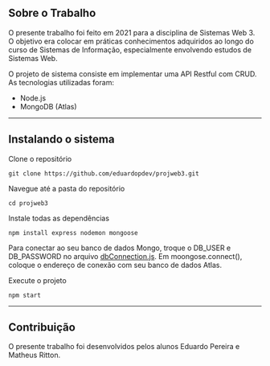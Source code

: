 ## Sobre o Trabalho

O presente trabalho foi feito em 2021 para a disciplina de Sistemas Web 3. O objetivo era colocar em práticas conhecimentos adquiridos ao longo do curso de Sistemas de Informação, especialmente envolvendo estudos de Sistemas Web.

O projeto de sistema consiste em implementar uma API Restful com CRUD. As tecnologias utilizadas foram:

- Node.js
- MongoDB (Atlas)

<hr />

## Instalando o sistema

Clone o repositório

    git clone https://github.com/eduardopdev/projweb3.git

Navegue até a pasta do repositório

    cd projweb3

Instale todas as dependências

    npm install express nodemon mongoose
 
Para conectar ao seu banco de dados Mongo, troque o DB_USER e DB_PASSWORD no arquivo [dbConnection.js](https://github.com/eduardopdev/projweb3/blob/main/config/dbConnection.js). Em moongose.connect(), coloque o endereço de conexão com seu banco de dados Atlas.
    
Execute o projeto

    npm start

<hr />

## Contribuição

O presente trabalho foi desenvolvidos pelos alunos Eduardo Pereira e Matheus Ritton.
